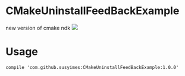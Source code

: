 # CMakeUninstallFeedBackExample
new version of cmake ndk
[![](https://www.jitpack.io/v/susyimes/CMakeUninstallFeedBackExample.svg)](https://www.jitpack.io/#susyimes/CMakeUninstallFeedBackExample)
# Usage 
```
compile 'com.github.susyimes:CMakeUninstallFeedBackExample:1.0.0'
